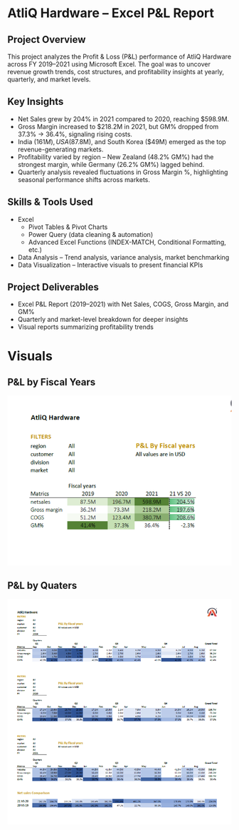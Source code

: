 # AtliQ Hardware – Excel P&L Report
## Project Overview
This project analyzes the Profit & Loss (P&L) performance of AtliQ Hardware across FY 2019–2021 using Microsoft Excel. The goal was to uncover revenue growth trends, cost structures, and profitability insights at yearly, quarterly, and market levels.
## Key Insights
- Net Sales grew by 204% in 2021 compared to 2020, reaching $598.9M.
- Gross Margin increased to $218.2M in 2021, but GM% dropped from 37.3% → 36.4%, signaling rising costs.
- India ($161M), USA ($87.8M), and South Korea ($49M) emerged as the top revenue-generating markets.
- Profitability varied by region – New Zealand (48.2% GM%) had the strongest margin, while Germany (26.2% GM%) lagged behind.
- Quarterly analysis revealed fluctuations in Gross Margin %, highlighting seasonal performance shifts across markets.
## Skills & Tools Used
- Excel
    - Pivot Tables & Pivot Charts
    - Power Query (data cleaning & automation)
    - Advanced Excel Functions (INDEX-MATCH, Conditional Formatting, etc.)
 - Data Analysis – Trend analysis, variance analysis, market benchmarking
 -  Data Visualization – Interactive visuals to present financial KPIs
## Project Deliverables
   - Excel P&L Report (2019–2021) with Net Sales, COGS, Gross Margin, and GM%
   - Quarterly and market-level breakdown for deeper insights
   - Visual reports summarizing profitability trends 
# Visuals
## P&L by Fiscal Years
![P&l Report](https://github.com/Shahna-k25/Excel-Sales-_Analysis/blob/main/p%26l%20fiscal%20year.png)
##  P&L by Quaters
![P&l Report by quater](https://github.com/Shahna-k25/Excel-Sales-_Analysis/blob/main/p%26l%20by%20quaters.png)
## 


